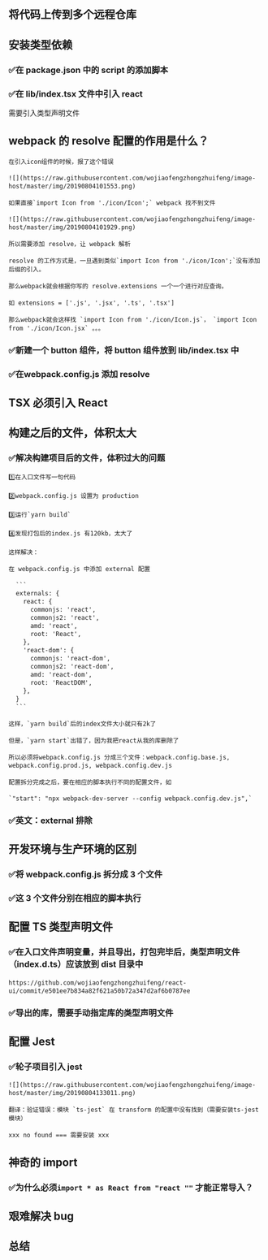 ## 将代码上传到多个远程仓库

## 安装类型依赖
 
### ✅在 package.json 中的 script 的添加脚本 

### ✅在 lib/index.tsx 文件中引入 react

需要引入类型声明文件

## webpack 的 resolve 配置的作用是什么？

    在引入icon组件的时候，报了这个错误
   
    ![](https://raw.githubusercontent.com/wojiaofengzhongzhuifeng/image-host/master/img/20190804101553.png)
   
    如果直接`import Icon from './icon/Icon';` webpack 找不到文件
   
    ![](https://raw.githubusercontent.com/wojiaofengzhongzhuifeng/image-host/master/img/20190804101929.png)
   
    所以需要添加 resolve，让 webpack 解析
   
    resolve 的工作方式是，一旦遇到类似`import Icon from './icon/Icon';`没有添加后缀的引入。
   
    那么webpack就会根据你写的 resolve.extensions 一个一个进行对应查询。
   
    如 extensions = ['.js', '.jsx', '.ts', '.tsx']
   
    那么webpack就会这样找 `import Icon from './icon/Icon.js`， `import Icon from './icon/Icon.jsx` 。。。

### ✅新建一个 button 组件，将 button 组件放到 lib/index.tsx 中

### ✅在webpack.config.js 添加 resolve  

## TSX 必须引入 React

## 构建之后的文件，体积太大

### ✅解决构建项目后的文件，体积过大的问题

    1️⃣在入口文件写一句代码
  
    2️⃣webpack.config.js 设置为 production
  
    3️⃣运行`yarn build`
  
    4️⃣发现打包后的index.js 有120kb，太大了
  
    这样解决：
  
    在 webpack.config.js 中添加 external 配置
  
      ```
      externals: {
        react: {
          commonjs: 'react',
          commonjs2: 'react',
          amd: 'react',
          root: 'React',
        },
        'react-dom': {
          commonjs: 'react-dom',
          commonjs2: 'react-dom',
          amd: 'react-dom',
          root: 'ReactDOM',
        },
      }
      ```
  
    这样，`yarn build`后的index文件大小就只有2k了
  
    但是，`yarn start`出错了，因为我把react从我的库删除了
  
    所以必须将webpack.config.js 分成三个文件：webpack.config.base.js, webpack.config.prod.js, webpack.config.dev.js
  
    配置拆分完成之后，要在相应的脚本执行不同的配置文件，如
  
    `"start": "npx webpack-dev-server --config webpack.config.dev.js",`

### ✅英文：external 排除

## 开发环境与生产环境的区别

### ✅将 webpack.config.js 拆分成 3 个文件

### ✅这 3 个文件分别在相应的脚本执行

## 配置 TS 类型声明文件

### ✅在入口文件声明变量，并且导出，打包完毕后，类型声明文件（index.d.ts）应该放到 dist 目录中

    https://github.com/wojiaofengzhongzhuifeng/react-ui/commit/e501ee7b834a82f621a50b72a347d2af6b0787ee

### ✅导出的库，需要手动指定库的类型声明文件

## 配置 Jest

### ✅轮子项目引入 jest

    ![](https://raw.githubusercontent.com/wojiaofengzhongzhuifeng/image-host/master/img/20190804133011.png)

    翻译：验证错误：模块 `ts-jest` 在 transform 的配置中没有找到（需要安装ts-jest模块）
    
    xxx no found === 需要安装 xxx

## 神奇的 import

### ✅为什么必须`import * as React from "react ""` 才能正常导入？

## 艰难解决 bug

## 总结
